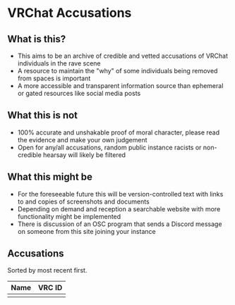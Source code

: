 # VRChat Accusations

## What is this?

- This aims to be an archive of credible and vetted accusations of VRChat individuals in the rave scene
- A resource to maintain the "why" of some individuals being removed from spaces is important
- A more accessible and transparent information source than ephemeral or gated resources like social media posts

## What this is not

- 100% accurate and unshakable proof of moral character, please read the evidence and make your own judgement
- Open for any/all accusations, random public instance racists or non-credible hearsay will likely be filtered

## What this might be

- For the foreseeable future this will be version-controlled text with links to and copies of screenshots and documents
- Depending on demand and reception a searchable website with more functionality might be implemented
- There  is discussion of an OSC program that sends a Discord message on someone from this site joining your instance

## Accusations

Sorted by most recent first.

| Name | VRC ID |
|------|--------|
|      |        |
